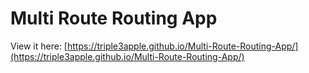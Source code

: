 # Multi Route Routing App

View it here: [https://triple3apple.github.io/Multi-Route-Routing-App/](https://triple3apple.github.io/Multi-Route-Routing-App/)
